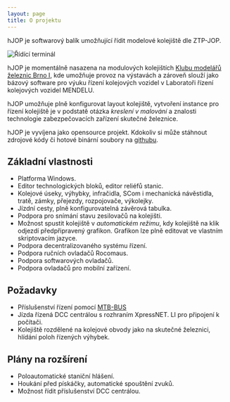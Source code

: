 ```yaml
---
layout: page
title: O projektu
---
```



hJOP je softwarový balík umožňující řídit modelové kolejiště dle ZTP-JOP.

![Řídící terminál](/assets/panel.png)

hJOP je momentálně nasazena na modulových kolejištích [Klubu modelářů železnic
Brno I](http;//kmz-brno.cz/), kde umožňuje provoz na výstavách a zároveň slouží
jako bázový software pro výuku řízení kolejových vozidel v Laboratoři řízení
kolejových vozidel MENDELU.

hJOP umožňuje plně konfigurovat layout kolejiště, vytvoření instance pro řízení
kolejiště je v podstatě otázka *kreslení v malování* a znalosti technologie
zabezpečovacích zařízení skutečné železnice.

hJOP je vyvíjena jako opensource projekt. Kdokoliv si může stáhnout zdrojové
kódy či hotové binární soubory na [githubu](https://github.com/kmzbrnoI/).

## Základní vlastnosti

 * Platforma Windows.
 * Editor technologických bloků, editor reliéfů stanic.
 * Kolejové úseky, výhybky, infračidla, SCom i mechanická návěstidla, tratě,
   zámky, přejezdy, rozpojovače, výkolejky.
 * Jízdní cesty, plně konfigurovatelná závěrová tabulka.
 * Podpora pro snímání stavu zesilovačů na kolejišti.
 * Možnost spustit kolejiště v *automatickém režimu*, kdy kolejiště na klik
   odjezdí předpřipravený grafikon. Grafikon lze plně editovat ve vlastním
   skriptovacím jazyce.
 * Podpora decentralizovaného systému řízení.
 * Podpora ručních ovladačů Rocomaus.
 * Podpora softwarových ovladačů.
 * Podpora ovladačů pro mobilní zařízení.

## Požadavky

 * Příslušenství řízení pomocí [MTB-BUS](http://mtb.kmz-brno.cz/)
 * Jízda řízená DCC centrálou s rozhraním XpressNET. LI pro připojení k počítači.
 * Kolejiště rozdělené na kolejové obvody jako na  skutečné železnici, hlídání
   poloh řízených výhybek.

## Plány na rozšírení

 * Poloautomatické staniční hlášení.
 * Houkání před pískáčky, automatické spouštění zvuků.
 * Možnost řídit příslušenství DCC centrálou.

